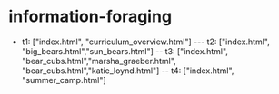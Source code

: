 ﻿# information-foraging
 - t1:
["index.html", "curriculum_overview.html"]
--- t2:
["index.html", "big_bears.html","sun_bears.html"]
-- t3:
["index.html", "bear_cubs.html","marsha_graeber.html", "bear_cubs.html","katie_loynd.html"]
-- t4:
["index.html", "summer_camp.html"]
